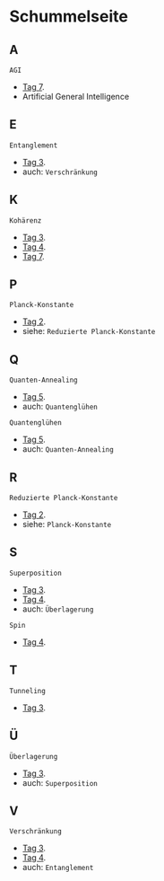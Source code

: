 # Schummelseite

## A

`AGI`
* [Tag 7](Tag7/README.md).
* Artificial General Intelligence

## E

`Entanglement`
* [Tag 3](Tag3/README.md).
* auch: `Verschränkung`

## K

`Kohärenz`
* [Tag 3](Tag3/README.md).
* [Tag 4](Tag4/README.md).
* [Tag 7](Tag7/README.md).

## P

`Planck-Konstante`
* [Tag 2](Tag2/README.md).
* siehe: `Reduzierte Planck-Konstante`

## Q

`Quanten-Annealing`
* [Tag 5](Tag5/README.md).
* auch: `Quantenglühen`

`Quantenglühen`
* [Tag 5](Tag5/README.md).
* auch: `Quanten-Annealing`

## R

`Reduzierte Planck-Konstante`
* [Tag 2](Tag2/README.md).
* siehe: `Planck-Konstante`

## S

`Superposition`
* [Tag 3](Tag3/README.md).
* [Tag 4](Tag4/README.md).
* auch: `Überlagerung`

`Spin`
* [Tag 4](Tag4/README.md).

## T

`Tunneling`
* [Tag 3](Tag3/README.md).

## Ü

`Überlagerung`
* [Tag 3](Tag3/README.md).
* auch: `Superposition`

## V

`Verschränkung`
* [Tag 3](Tag3/README.md).
* [Tag 4](Tag4/README.md).
* auch: `Entanglement`
